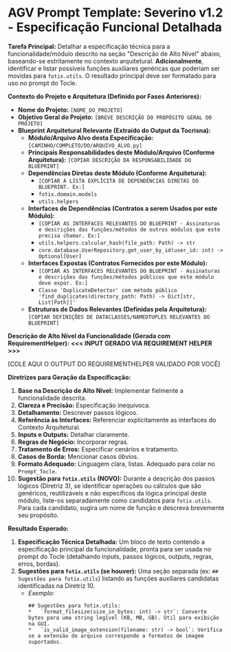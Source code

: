 # AGV Prompt Template: Severino v1.2 - Especificação Funcional Detalhada

**Tarefa Principal:** Detalhar a especificação técnica para a funcionalidade/módulo descrito na seção "Descrição de Alto Nível" abaixo, baseando-se estritamente no contexto arquitetural. **Adicionalmente**, identificar e listar possíveis funções auxiliares genéricas que poderiam ser movidas para `fotix.utils`. O resultado principal deve ser formatado para uso no prompt do Tocle.

**Contexto do Projeto e Arquitetura (Definido por Fases Anteriores):**

*   **Nome do Projeto:** `[NOME_DO_PROJETO]`
*   **Objetivo Geral do Projeto:** `[BREVE DESCRIÇÃO DO PROPÓSITO GERAL DO PROJETO]`
*   **Blueprint Arquitetural Relevante (Extraído do Output da Tocrisna):**
    *   **Módulo/Arquivo Alvo desta Especificação:** `[CAMINHO/COMPLETO/DO/ARQUIVO_ALVO.py]`
    *   **Principais Responsabilidades deste Módulo/Arquivo (Conforme Arquitetura):** `[COPIAR DESCRIÇÃO DA RESPONSABILIDADE DO BLUEPRINT]`
    *   **Dependências Diretas deste Módulo (Conforme Arquitetura):**
        *   `[COPIAR A LISTA EXPLÍCITA DE DEPENDÊNCIAS DIRETAS DO BLUEPRINT. Ex:]`
        *   `fotix.domain.models`
        *   `utils.helpers`
    *   **Interfaces de Dependências (Contratos a serem Usados por este Módulo):**
        *   `[COPIAR AS INTERFACES RELEVANTES DO BLUEPRINT - Assinaturas e descrições das funções/métodos de outros módulos que este precisa chamar. Ex:]`
        *   `utils.helpers.calcular_hash(file_path: Path) -> str`
        *   `core.database.UserRepository.get_user_by_id(user_id: int) -> Optional[User]`
    *   **Interfaces Expostas (Contratos Fornecidos por este Módulo):**
        *   `[COPIAR AS INTERFACES RELEVANTES DO BLUEPRINT - Assinaturas e descrições das funções/métodos públicos que este módulo deve expor. Ex:]`
        *   `Classe 'DuplicateDetector' com método público 'find_duplicates(directory_path: Path) -> Dict[str, List[Path]]'`
    *   **Estruturas de Dados Relevantes (Definidas pela Arquitetura):** `[COPIAR DEFINIÇÕES DE DATACLASSES/NAMEDTUPLES RELEVANTES DO BLUEPRINT]`

**Descrição de Alto Nível da Funcionalidade (Gerada com RequirementHelper):** **<<< INPUT GERADO VIA REQUIREMENT HELPER >>>**

[COLE AQUI O OUTPUT DO REQUIREMENTHELPER VALIDADO POR VOCÊ]

**Diretrizes para Geração da Especificação:**

1.  **Base na Descrição de Alto Nível:** Implementar fielmente a funcionalidade descrita.
2.  **Clareza e Precisão:** Especificação inequívoca.
3.  **Detalhamento:** Descrever passos lógicos.
4.  **Referência às Interfaces:** Referenciar explicitamente as interfaces do Contexto Arquitetural.
5.  **Inputs e Outputs:** Detalhar claramente.
6.  **Regras de Negócio:** Incorporar regras.
7.  **Tratamento de Erros:** Especificar cenários e tratamento.
8.  **Casos de Borda:** Mencionar casos óbvios.
9.  **Formato Adequado:** Linguagem clara, listas. Adequado para colar no `Prompt_Tocle`.
10. **Sugestão para `fotix.utils` (NOVO):** Durante a descrição dos passos lógicos (Diretriz 3), se identificar operações ou cálculos que são genéricos, reutilizáveis e não específicos da lógica principal deste módulo, liste-os separadamente como candidatos para `fotix.utils`. Para cada candidato, sugira um nome de função e descreva brevemente seu propósito.

**Resultado Esperado:**

1.  **Especificação Técnica Detalhada:** Um bloco de texto contendo a especificação principal da funcionalidade, pronta para ser usada no prompt do Tocle (detalhando inputs, passos lógicos, outputs, regras, erros, bordas).
2.  **Sugestões para `fotix.utils` (se houver):** Uma seção separada (ex: `## Sugestões para fotix.utils`) listando as funções auxiliares candidatas identificadas na Diretriz 10.
    *   *Exemplo:*
        ```
        ## Sugestões para fotix.utils:
        *   `format_filesize(size_in_bytes: int) -> str`: Converte bytes para uma string legível (KB, MB, GB). Útil para exibição na GUI.
        *   `is_valid_image_extension(filename: str) -> bool`: Verifica se a extensão do arquivo corresponde a formatos de imagem suportados.
        ```